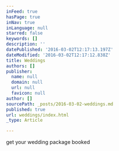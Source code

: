 ```yaml
---
inFeed: true
hasPage: true
inNav: true
inLanguage: null
starred: false
keywords: []
description: ''
datePublished: '2016-03-02T12:17:13.197Z'
dateModified: '2016-03-02T12:17:12.838Z'
title: Weddings
authors: []
publisher:
  name: null
  domain: null
  url: null
  favicon: null
author: []
sourcePath: _posts/2016-03-02-weddings.md
published: true
url: weddings/index.html
_type: Article

---
```

get your wedding package booked